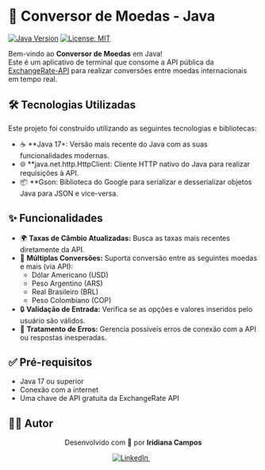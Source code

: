 # 💱 Conversor de Moedas - Java

[![Java Version](https://img.shields.io/badge/Java-17%2B-%23ED8B00?style=for-the-badge&logo=openjdk)](https://openjdk.java.net/)
[![License: MIT](https://img.shields.io/badge/License-MIT-yellow.svg?style=for-the-badge)](https://opensource.org/licenses/MIT)

Bem-vindo ao **Conversor de Moedas** em Java!  
Este é um aplicativo de terminal que consome a API pública da [ExchangeRate-API](https://www.exchangerate-api.com/) para realizar conversões entre moedas internacionais em tempo real.


## 🛠️ Tecnologias Utilizadas
Este projeto foi construído utilizando as seguintes tecnologias e bibliotecas:
* ☕ **Java 17+: Versão mais recente do Java com as suas funcionalidades modernas.
* 🌐 **java.net.http.HttpClient: Cliente HTTP nativo do Java para realizar requisições à API.
* 📦 **Gson: Biblioteca do Google para serializar e desserializar objetos Java para JSON e vice-versa.

## ✨ Funcionalidades
*   🌍 **Taxas de Câmbio Atualizadas:** Busca as taxas mais recentes diretamente da API.
*   🔄 **Múltiplas Conversões:** Suporta conversão entre as seguintes moedas e mais (via API):
    *   Dólar Americano (USD)
    *   Peso Argentino (ARS)
    *   Real Brasileiro (BRL)
    *   Peso Colombiano (COP)
*   🔒 **Validação de Entrada:** Verifica se as opções e valores inseridos pelo usuário são válidos.
*   🔌 **Tratamento de Erros:** Gerencia possíveis erros de conexão com a API ou respostas inesperadas.


## ✅ Pré-requisitos
* Java 17 ou superior
* Conexão com a internet
* Uma chave de API gratuita da ExchangeRate API

## 🧑‍💻 Autor
</p>
<p align="center">
Desenvolvido com 💙 por <strong>Iridiana Campos</strong>
</p>
<p align="center">
<a href="https://www.linkedin.com/in/iridiana-amarante/" target="_blank">
<img src="https://img.shields.io/badge/-LinkedIn-%230077B5?style=for-the-badge&logo=linkedin&logoColor=white" alt="LinkedIn">
</a>
&nbsp;&nbsp;
